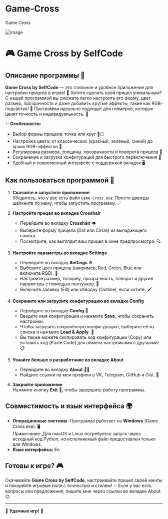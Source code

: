 # Game-Cross
Game Cross

![image](https://github.com/user-attachments/assets/0de9d432-53af-489b-9e64-289be44d3a71)

# 🎮 Game Cross by SelfCode

## Описание программы 🌟

**Game Cross by SelfCode** — это стильное и удобное приложение для настройки прицела в играх! 🎯 Хотите сделать свой прицел уникальным?
С нашей программой вы сможете легко настроить его форму, цвет, размер, прозрачность и даже добавить крутые эффекты, такие как RGB-подсветка!
🌈 Программа идеально подходит для геймеров, которые ценят точность и индивидуальность. 💪

✨ **Особенности:**
- Выбор формы прицела: точка или круг 🔴⚪
- Настройка цвета: от классических (красный, зелёный, синий) до ярких RGB-эффектов 🎨
- Регулировка размера, толщины, прозрачности и поворота прицела 📏
- Сохранение и загрузка конфигураций для быстрого переключения 💾
- Удобный и современный интерфейс с поддержкой вкладок 🖥️

## Как пользоваться программой 🚀

1. **Скачайте и запустите приложение**  
   Убедитесь, что у вас есть файл `Game Cross.exe`. Просто дважды щёлкните по нему, чтобы запустить программу. ✅

2. **Настройте прицел во вкладке Crosshair**  
   - Перейдите во вкладку **Crosshair** 👁️  
   - Выберите форму прицела (Dot или Circle) из выпадающего списка.  
   - Посмотрите, как выглядит ваш прицел в окне предпросмотра. 🔍

3. **Настройте параметры во вкладке Settings**  
   - Перейдите во вкладку **Settings** ⚙️  
   - Выберите цвет прицела (например, Red, Green, Blue или включите RGB). 🌟  
   - Настройте размер, толщину, прозрачность, поворот и другие параметры с помощью ползунков. 📐  
   - Включите заливку (Fill) или обводку (Outline), если хотите. 🖌️

4. **Сохраните или загрузите конфигурацию во вкладке Config**  
   - Перейдите во вкладку **Config** 💾  
   - Введите имя конфигурации и нажмите **Save**, чтобы сохранить настройки.  
   - Чтобы загрузить сохранённую конфигурацию, выберите её из списка и нажмите **Load & Apply**. 📂  
   - Вы также можете скопировать код конфигурации (Copy) или вставить код (Paste Code) для обмена настройками с друзьями! 📋

5. **Узнайте больше о разработчике во вкладке About**  
   - Перейдите во вкладку **About** 👨‍💻  
   - Найдите ссылки на мои профили в VK, Telegram, GitHub и Gist. 🔗

6. **Закройте приложение**  
   Нажмите кнопку **Exit** 🚪, чтобы завершить работу программы.

## Совместимость и язык интерфейса 🌍

- **Операционные системы:** Программа работает на **Windows** (Game Cross.exe). 🖥️  
  *Примечание:* Для macOS и Linux потребуется запуск через исходный код Python, но исполняемый файл предоставлен только для Windows.  
- **Язык интерфейса:** En

## Готовы к игре? 🎮

Скачивайте **Game Cross by SelfCode**, настраивайте прицел своей мечты и покоряйте игровые поля с точностью и стилем!
💥 Если у вас есть вопросы или предложения, пишите мне через ссылки во вкладке About. 😊

---

🎉 **Удачных игр!** 🎉
